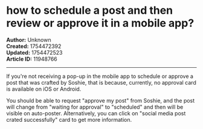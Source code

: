# how to schedule a post and then review or approve it in a mobile app?

**Author:** Unknown  
**Created:** 1754472392  
**Updated:** 1754472523  
**Article ID:** 11948766  

---

If you're not receiving a pop-up in the mobile app to schedule or approve a post that was crafted by Soshie, that is because, currently, no approval card is available on iOS or Android. 

You should be able to request "approve my post" from Soshie, and the post will change from "waiting for approval" to "scheduled" and then will be visible on auto-poster. Alternatively, you can click on "social media post crated successfully" card to get more information.

